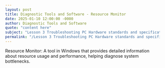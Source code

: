 ```yaml
---
layout: post
title: Diagnostic Tools and Software - Resource Monitor
date: 2025-01-10 12:00:00 -0000
author: Diagnostic Tools and Software
quote: "content here"
subject: "Lesson 3 Troubleshooting PC Hardware standards and specifications"
permalink: "/Lesson 3 Troubleshooting PC Hardware standards and specifications/Diagnostic Tools and Software/Diagnostic Tools and Software - Resource Monitor"
---
```


Resource Monitor: A tool in Windows that provides detailed information about resource usage and performance, helping diagnose system bottlenecks.
